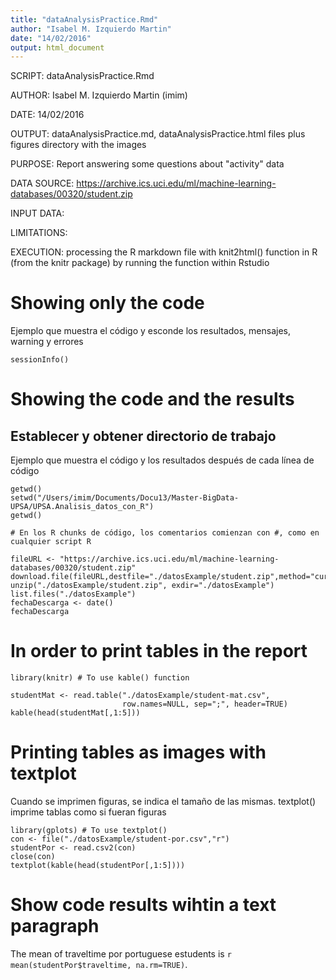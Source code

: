 ```yaml
---
title: "dataAnalysisPractice.Rmd"
author: "Isabel M. Izquierdo Martin"
date: "14/02/2016"
output: html_document
---
```

SCRIPT: dataAnalysisPractice.Rmd

AUTHOR: Isabel M. Izquierdo Martin (imim)

DATE: 14/02/2016

OUTPUT: dataAnalysisPractice.md, dataAnalysisPractice.html files plus figures directory with the images 

PURPOSE: Report answering some questions about "activity" data

DATA SOURCE: https://archive.ics.uci.edu/ml/machine-learning-databases/00320/student.zip

INPUT DATA: 

LIMITATIONS: 

EXECUTION: processing the R markdown file with knit2html() function in R
             (from the knitr package) by running the function within Rstudio

# Showing only the code

Ejemplo que muestra el código y esconde los resultados, mensajes, warning y errores
```{r versioninfo, echo=TRUE, results='hide', message=FALSE, warning=FALSE, error=FALSE}
sessionInfo()
```

# Showing the code and the results

## Establecer y obtener directorio de trabajo

Ejemplo que muestra el código y los resultados después de cada línea de código

```{r dirtrabajo, echo=TRUE, results='asis', message=FALSE, warning=FALSE, error=FALSE}
getwd()
setwd("/Users/imim/Documents/Docu13/Master-BigData-UPSA/UPSA.Analisis_datos_con_R")
getwd()
```

```{r downloadfile, echo=TRUE, results='asis', message=FALSE, warning=FALSE, error=FALSE}
# En los R chunks de código, los comentarios comienzan con #, como en cualquier script R

fileURL <- "https://archive.ics.uci.edu/ml/machine-learning-databases/00320/student.zip"
download.file(fileURL,destfile="./datosExample/student.zip",method="curl")
unzip("./datosExample/student.zip", exdir="./datosExample")
list.files("./datosExample")
fechaDescarga <- date()
fechaDescarga
```

# In order to print tables in the report
```{r printhead, echo = TRUE, results="asis"}
library(knitr) # To use kable() function

studentMat <- read.table("./datosExample/student-mat.csv", 
                         row.names=NULL, sep=";", header=TRUE)
kable(head(studentMat[,1:5]))

``` 
# Printing tables as images with textplot
 
Cuando se imprimen figuras, se indica el tamaño de las mismas.
textplot() imprime tablas como si fueran figuras

```{r conreadcsv2plot, echo=FALSE, results='asis', message=FALSE, warning=FALSE, error=FALSE,fig.width=5,fig.height=4}
library(gplots) # To use textplot()
con <- file("./datosExample/student-por.csv","r")
studentPor <- read.csv2(con)
close(con)
textplot(kable(head(studentPor[,1:5])))
```

# Show code results wihtin a text paragraph

The mean of traveltime por portuguese estudents is `r mean(studentPor$traveltime, na.rm=TRUE)`.
